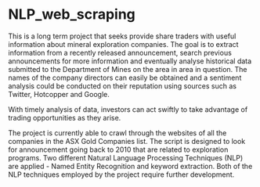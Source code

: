 # NLP_web_scraping

This is a long term project that seeks provide share traders with useful information about mineral exploration companies. The goal is to extract information from a recently released announcement, search previous announcements for more information and eventually analyse historical data submitted to the Department of Mines on the area in area in question. The names of the company directors can easily be obtained and a sentiment analysis could be conducted on their reputation using sources such as Twitter, Hotcopper and Google.

With timely analysis of data, investors can act swiftly to take advantage of trading opportunities as they arise.

The project is currently able to crawl through the websites of all the companies in the ASX Gold Companies list. The script is designed to look for announcement going back to 2010 that are related to exploration programs. Two different Natural Language Processing Techniques (NLP) are applied - Named Entity Recognition and keyword extraction. Both of the NLP techniques employed by the project require further development.
